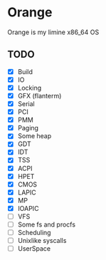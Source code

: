 
# Orange

Orange is my limine x86_64 OS

## TODO

- [x] Build
- [x] IO
- [x] Locking
- [x] GFX (flanterm)
- [x] Serial
- [x] PCI
- [x] PMM 
- [x] Paging
- [x] Some heap
- [x] GDT
- [x] IDT
- [x] TSS
- [x] ACPI
- [x] HPET
- [x] CMOS
- [x] LAPIC 
- [x] MP
- [x] IOAPIC
- [ ] VFS
- [ ] Some fs and procfs
- [ ] Scheduling
- [ ] Unixlike syscalls
- [ ] UserSpace 